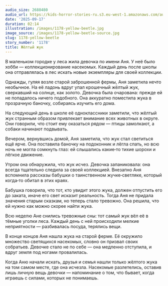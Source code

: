 ```yaml
---
audio_size: 2688480
audio_url: https://kids-horror-stories-ru.s3.eu-west-1.amazonaws.com/audio/1178-yellow-beetle.mp3
date: '2025-09-17'
duration: 02:14
illustration: /images/1178-yellow-beetle.jpg
image_source: /images/1178-yellow-beetle-source.jpg
slug: 1178-yellow-beetle
story_number: '1178'
title: Жёлтый жук
---
```


В маленьком городке у леса жила девочка по имени Аня. У неё было хобби — коллекционирование насекомых. Каждый день после школы она отправлялась в лес искать новые экземпляры для своей коллекции.

Однажды, гуляя возле старой заброшенной фермы, Аня заметила нечто необычное. На её ладонь вдруг упал крошечный жёлтый жук, сверкавший на солнце, как золото. Девочка была очарована: прежде ей не попадалось ничего подобного. Она аккуратно поместила жука в прозрачную баночку, собираясь изучить его дома.

На следующий день в школе её одноклассники заметили, что жёлтый жук странным образом привлекает внимание всех животных в округе. Они говорили, что стоит ему оказаться рядом — птицы замолкают, а собаки начинают подвывать.

Вечером, вернувшись домой, Аня заметила, что жук стал светиться ещё ярче. Она поставила баночку на подоконник и лёгла спать, но всю ночь не могла сомкнуть глаз: ей слышались какие‑то тихие шорохи и лёгкое движение.

Утром она обнаружила, что жук исчез. Девочка запаниковала: она всегда тщательно следила за своей коллекцией. Внезапно Аня вспомнила рассказы бабушки о таинственном жучке‑светляке, который когда‑то обитал в этих краях.

Бабушка говорила, что тот, кто увидит этого жука, должен отпустить его до заката, иначе его свет исказит реальность. Тогда Аня не придала значения старым сказкам, но теперь стало тревожно. Она решила, что ей нужно как можно скорее найти жука.

Всю неделю Ане снились тревожные сны: тот самый жук вёл её в тёмные уголки леса. Каждый день с ней происходили мелкие неприятности — разбивалась посуда, терялись вещи.

В конце концов Аня нашла жука на старой ферме. Её окружило множество светящихся насекомых, словно он призвал своих собратьев. Девочке стало не по себе — она медленно отступила, и вдруг земля под ногами провалилась.

Когда Аню начали искать, друзья и семья нашли только жёлтого жука на том самом месте, где она исчезла. Насекомые разлетелись, оставив лишь личную вещь девочки — напоминание о том, что бывает, когда играешь с силами, которых не понимаешь.